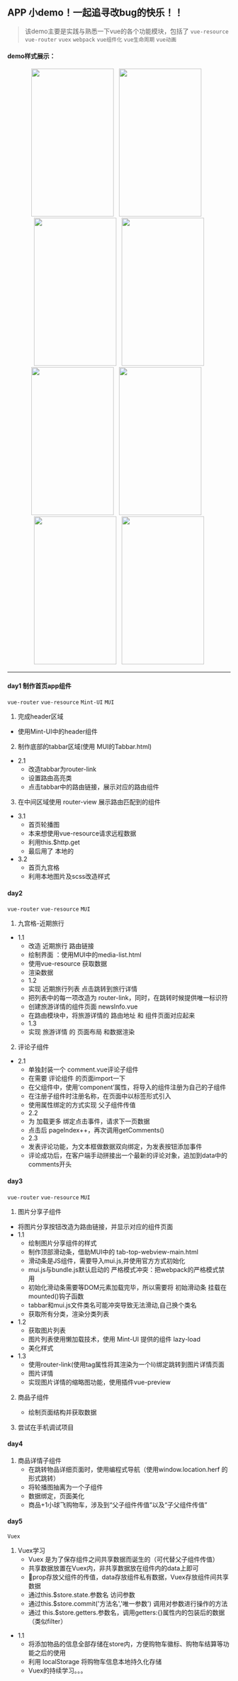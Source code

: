 ## APP 小demo！一起追寻改bug的快乐！！
> 该demo主要是实践与熟悉一下vue的各个功能模块，包括了  `vue-resource` `vue-router` `vuex` `webpack` `vue组件化` `vue生命周期` `vue动画`
#### demo样式展示：<br>
<div align=center><img height=334px width=186px src="https://github.com/NorthwesternDirector/vue-project/blob/master/src/images/captures/%E5%B1%8F%E5%B9%95%E5%BF%AB%E7%85%A7%202019-08-31%20%E4%B8%8B%E5%8D%8810.22.15.png">&nbsp;&nbsp;&nbsp;<img height=334px width=186px src="https://github.com/NorthwesternDirector/vue-project/blob/master/src/images/captures/%E5%B1%8F%E5%B9%95%E5%BF%AB%E7%85%A7%202019-08-31%20%E4%B8%8B%E5%8D%8810.23.28.png">&nbsp;&nbsp;&nbsp;<img height=334px width=186px src="https://github.com/NorthwesternDirector/vue-project/blob/master/src/images/captures/%E5%B1%8F%E5%B9%95%E5%BF%AB%E7%85%A7%202019-08-31%20%E4%B8%8B%E5%8D%8810.23.37.png">&nbsp;&nbsp;&nbsp;<img height=334px width=186px src="https://github.com/NorthwesternDirector/vue-project/blob/master/src/images/captures/%E5%B1%8F%E5%B9%95%E5%BF%AB%E7%85%A7%202019-08-31%20%E4%B8%8B%E5%8D%8810.24.28.png"></div><div align=center><img height=334px width=186px src="https://github.com/NorthwesternDirector/vue-project/blob/master/src/images/captures/%E5%B1%8F%E5%B9%95%E5%BF%AB%E7%85%A7%202019-08-31%20%E4%B8%8B%E5%8D%8810.35.53.png">&nbsp;&nbsp;&nbsp;<img height=334px width=186px src="https://github.com/NorthwesternDirector/vue-project/blob/master/src/images/captures/%E5%B1%8F%E5%B9%95%E5%BF%AB%E7%85%A7%202019-08-31%20%E4%B8%8B%E5%8D%8810.25.09.png">&nbsp;&nbsp;&nbsp;<img height=334px width=186px src="https://github.com/NorthwesternDirector/vue-project/blob/master/src/images/captures/%E5%B1%8F%E5%B9%95%E5%BF%AB%E7%85%A7%202019-08-31%20%E4%B8%8B%E5%8D%8810.25.18.png">&nbsp;&nbsp;&nbsp;<img height=334px width=186px src="https://github.com/NorthwesternDirector/vue-project/blob/master/src/images/captures/%E5%B1%8F%E5%B9%95%E5%BF%AB%E7%85%A7%202019-08-31%20%E4%B8%8B%E5%8D%8810.25.36.png"></div>

---

#### day1 制作首页app组件
`vue-router` `vue-resource` `Mint-UI` `MUI`

1. 完成header区域
* 使用Mint-UI中的header组件

2. 制作底部的tabbar区域(使用 MUI的Tabbar.html)
* 2.1
    * 改造tabbar为router-link
    * 设置路由高亮类
    * 点击tabbar中的路由链接，展示对应的路由组件

3. 在中间区域使用 router-view 展示路由匹配到的组件
* 3.1
    * 首页轮播图
    * 本来想使用vue-resource请求远程数据
    * 利用this.$http.get 
    * 最后用了 本地的
* 3.2
    * 首页九宫格
    * 利用本地图片及scss改造样式

#### day2 
`vue-router` `vue-resource` `MUI`

1. 九宫格-近期旅行
* 1.1
    * 改造 近期旅行 路由链接
    * 绘制界面 ：使用MUI中的media-list.html
    * 使用vue-resource 获取数据
    * 渲染数据
    * 1.2
    * 实现 近期旅行列表 点击跳转到旅行详情
    * 把列表中的每一项改造为 router-link，同时，在跳转时候提供唯一标识符
    * 创建旅游详情的组件页面 newsInfo.vue
    * 在路由模块中，将旅游详情的 路由地址 和 组件页面对应起来
    * 1.3 
    * 实现 旅游详情 的 页面布局 和数据渲染

2. 评论子组件
* 2.1
    * 单独封装一个 comment.vue评论子组件
    * 在需要 评论组件 的页面import一下
    * 在父组件中，使用‘component’属性，将导入的组件注册为自己的子组件
    * 在注册子组件时注册名称，在页面中以标签形式引入
    * 使用属性绑定的方式实现 父子组件传值
    * 2.2
    * 为 加载更多 绑定点击事件，请求下一页数据
    * 点击后 pageIndex++，再次调用getComments()
    * 2.3
    * 发表评论功能，为文本框做数据双向绑定，为发表按钮添加事件
    * 评论成功后，在客户端手动拼接出一个最新的评论对象，追加到data中的comments开头

#### day3
`vue-router` `vue-resource` `MUI`

1. 图片分享子组件
* 将图片分享按钮改造为路由链接，并显示对应的组件页面
* 1.1
    * 绘制图片分享组件的样式
    * 制作顶部滑动条，借助MUI中的 tab-top-webview-main.html
    * 滑动条是JS组件，需要导入mui.js,并使用官方方式初始化
    * mui.js与bundle.js默认启动的 严格模式冲突：把webpack的严格模式禁用
    * 初始化滑动条需要等DOM元素加载完毕，所以需要将 初始滑动条 挂载在mounted()钩子函数
    * tabbar和mui.js文件类名可能冲突导致无法滑动,自己换个类名
    * 获取所有分类，渲染分类列表
* 1.2
    * 获取图片列表
    * 图片列表使用懒加载技术，使用 Mint-UI 提供的组件 lazy-load
    * 美化样式
* 1.3
    * 使用router-link(使用tag属性将其渲染为一个li)绑定跳转到图片详情页面
    * 图片详情
    * 实现图片详情的缩略图功能，使用插件vue-preview

2. 商品子组件
    * 绘制页面结构并获取数据

3. 尝试在手机调试项目

#### day4

1. 商品详情子组件
    * 在跳转物品详细页面时，使用编程式导航（使用window.location.herf 的形式跳转）
    * 将轮播图抽离为一个子组件
    * 数据绑定，页面美化
    * 商品+1小球飞购物车，涉及到“父子组件传值”以及“子父组件传值”

#### day5
`Vuex` 

1. Vuex学习
    * Vuex 是为了保存组件之间共享数据而诞生的（可代替父子组件传值）
    * 共享数据放置在Vuex内，非共享数据放在组件内的data上即可
    * 🌟prop存放父组件的传值，data存放组件私有数据，Vuex存放组件间共享数据
    * 通过this.$store.state.参数名 访问参数
    * 通过this.$store.commit('方法名','唯一参数') 调用对参数进行操作的方法
    * 通过 this.$store.getters.参数名，调用getters:{}属性内的包装后的数据（类似filter）
* 1.1 
    * 将添加物品的信息全部存储在store内，方便购物车徽标、购物车结算等功能之后的使用
    * 利用 localStorage 将购物车信息本地持久化存储
    * Vuex的持续学习。。。



